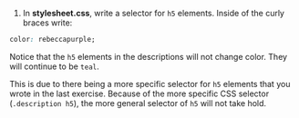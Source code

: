 1. In **stylesheet.css**, write a selector for `h5` elements. Inside of the curly braces write:
```css
color: rebeccapurple;
```

Notice that the `h5` elements in the descriptions will not change color. They will continue to be `teal`.

This is due to there being a more specific selector for `h5` elements that you wrote in the last exercise. Because of the more specific CSS selector (`.description h5`), the more general selector of `h5` will not take hold.